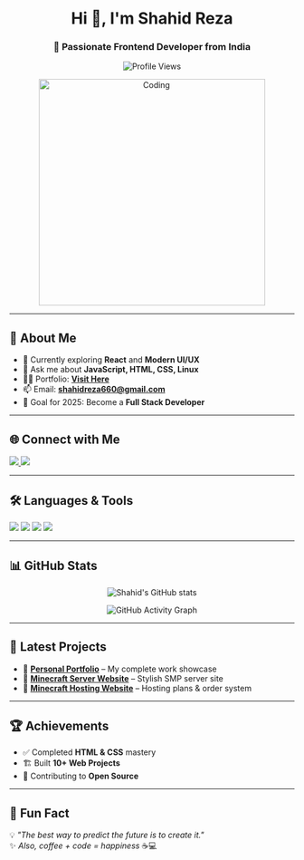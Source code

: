 <h1 align="center">Hi 👋, I'm Shahid Reza</h1>
<h3 align="center">🚀 Passionate Frontend Developer from India</h3>

<p align="center">
  <img src="https://komarev.com/ghpvc/?username=shahidreza5542&label=Profile%20views&color=0e75b6&style=flat" alt="Profile Views" />
</p>

<p align="center">
  <img src="https://media.giphy.com/media/qgQUggAC3Pfv687qPC/giphy.gif" alt="Coding" width="400" />
</p>

---

## 🧠 About Me
- 🌱 Currently exploring **React** and **Modern UI/UX**
- 💬 Ask me about **JavaScript, HTML, CSS, Linux**
- 👨‍💻 Portfolio: [**Visit Here**](https://shahid-portfolioo.netlify.app/)
- 📫 Email: **shahidreza660@gmail.com**
- 🎯 Goal for 2025: Become a **Full Stack Developer**

---

## 🌐 Connect with Me
<p>
  <a href="https://www.linkedin.com/in/shahid-reza-4512b7344/" target="_blank">
    <img src="https://img.shields.io/badge/-LinkedIn-0077B5?style=for-the-badge&logo=linkedin&logoColor=white" />
  </a>
  <a href="https://instagram.com/webloom.xyz" target="_blank">
    <img src="https://img.shields.io/badge/-Instagram-E4405F?style=for-the-badge&logo=instagram&logoColor=white" />
  </a>
</p>

---

## 🛠️ Languages & Tools
<p>
  <img src="https://img.shields.io/badge/HTML5-E34F26?style=for-the-badge&logo=html5&logoColor=white" />
  <img src="https://img.shields.io/badge/CSS3-1572B6?style=for-the-badge&logo=css3&logoColor=white" />
  <img src="https://img.shields.io/badge/JavaScript-F7DF1E?style=for-the-badge&logo=javascript&logoColor=black" />
  <img src="https://img.shields.io/badge/Linux-FCC624?style=for-the-badge&logo=linux&logoColor=black" />
</p>

---

## 📊 GitHub Stats
<p align="center">
  <img src="https://github-readme-stats.vercel.app/api?username=shahidreza5542&show_icons=true&theme=tokyonight&count_private=true&hide_border=true" alt="Shahid's GitHub stats" />
</p>

<p align="center">
  <img src="https://github-readme-activity-graph.vercel.app/graph?username=shahidreza5542&theme=tokyo-night" alt="GitHub Activity Graph" />
</p>

---

## 📂 Latest Projects
- 🔗 [**Personal Portfolio**](https://shahid-portfolioo.netlify.app/) – My complete work showcase  
- 🔗 [**Minecraft Server Website**](https://legend-network.netlify.app/) – Stylish SMP server site  
- 🔗 [**Minecraft Hosting Website**](https://unrivaled-kitten-654b6c.netlify.app/) – Hosting plans & order system  

---

## 🏆 Achievements
- ✅ Completed **HTML & CSS** mastery
- 🏗 Built **10+ Web Projects**
- 🎯 Contributing to **Open Source**

---

## 🚀 Fun Fact
💡 *"The best way to predict the future is to create it."*  
✨ *Also, coffee + code = happiness* ☕💻

